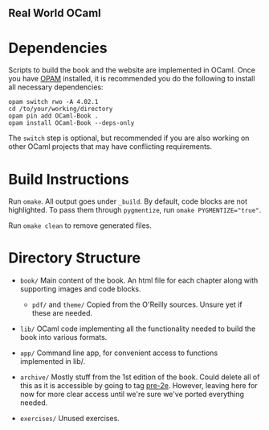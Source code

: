 Real World OCaml
----------------

Dependencies
============
Scripts to build the book and the website are implemented in
OCaml. Once you have [OPAM](https://opam.ocaml.org/) installed, it is
recommended you do the following to install all necessary
dependencies:

```
opam switch rwo -A 4.02.1
cd /to/your/working/directory
opam pin add OCaml-Book .
opam install OCaml-Book --deps-only
```

The `switch` step is optional, but recommended if you are also working
on other OCaml projects that may have conflicting requirements.


Build Instructions
==================
Run `omake`. All output goes under `_build`. By default, code blocks
are not highlighted. To pass them through `pygmentize`, run `omake
PYGMENTIZE="true"`.

Run `omake clean` to remove generated files.


Directory Structure
===================
* `book/`
  Main content of the book. An html file for each chapter along with
  supporting images and code blocks.

  - `pdf/` and `theme/`
    Copied from the O'Reilly sources. Unsure yet if these are needed.

* `lib/`
  OCaml code implementing all the functionality needed to build the
  book into various formats.

* `app/`
  Command line app, for convenient access to functions implemented in
  lib/.

* `archive/`
  Mostly stuff from the 1st edition of the book. Could delete all of
  this as it is accessible by going to tag
  [pre-2e](https://github.com/yminsky/OCaml-Book/releases/tag/pre-2e). However,
  leaving here for now for more clear access until we're sure we've
  ported everything needed.

* `exercises/`
  Unused exercises.
